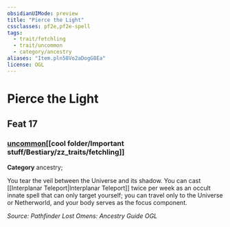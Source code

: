 ```yaml
---
obsidianUIMode: preview
title: "Pierce the Light"
cssclasses: pf2e,pf2e-spell
tags:
  - trait/fetchling
  - trait/uncommon
  - category/ancestry
aliases: "Item.pln58Vo2aDogG8Ea"
license: OGL
---
```

# Pierce the Light
## Feat 17
### [uncommon](cool%20folder/Important%20stuff/Bestiary/zz_traits/uncommon.md "Uncommon Rarity Trait")[[cool folder/Important stuff/Bestiary/zz_traits/fetchling]]

**Category** ancestry; 




You tear the veil between the Universe and its shadow. You can cast [[Interplanar Teleport|Interplanar Teleport]] twice per week as an occult innate spell that can only target yourself; you can travel only to the Universe or Netherworld, and your body serves as the focus component.

*Source: Pathfinder Lost Omens: Ancestry Guide*
*OGL*